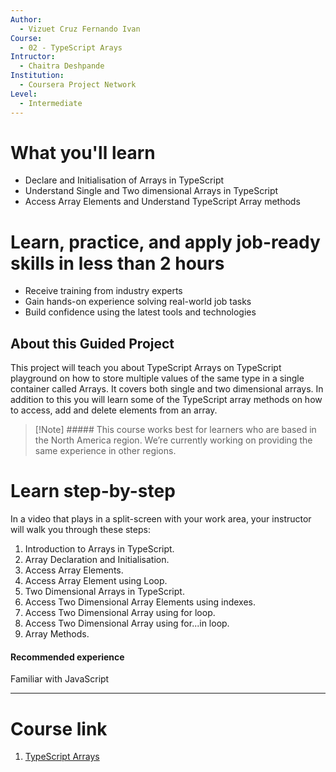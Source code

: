 ```yaml
---
Author:
  - Vizuet Cruz Fernando Ivan
Course:
  - 02 - TypeScript Arays
Intructor:
  - Chaitra Deshpande
Institution:
  - Coursera Project Network
Level:
  - Intermediate
---
```

# What you'll learn

- Declare and Initialisation of Arrays in TypeScript
- Understand Single and Two dimensional Arrays in TypeScript
- Access Array Elements and Understand TypeScript Array methods
# Learn, practice, and apply job-ready skills in less than 2 hours

- Receive training from industry experts
- Gain hands-on experience solving real-world job tasks
- Build confidence using the latest tools and technologies
## About this Guided Project

This project will teach you about TypeScript Arrays on TypeScript playground on how to store multiple values of the same type in a single container called Arrays. It covers both single and two dimensional arrays. In addition to this you will learn some of the TypeScript array methods on how to access, add and delete elements from an array.

>[!Note] ##### This course works best for learners who are based in the North America region. We’re currently working on providing the same experience in other regions.
# Learn step-by-step

In a video that plays in a split-screen with your work area, your instructor will walk you through these steps:

1. Introduction to Arrays in TypeScript.
2. Array Declaration and Initialisation.
3. Access Array Elements.
4. Access Array Element using Loop.
5. Two Dimensional Arrays in TypeScript.
6. Access Two Dimensional Array Elements using indexes.
7. Access Two Dimensional Array using for loop.    
8. Access Two Dimensional Array using for...in loop.
9. Array Methods.
#### Recommended experience

Familiar with JavaScript

---
# Course link

1. [TypeScript Arrays](https://www.coursera.org/programs/universidad-autonoma-metropolitana-on-coursera-oo8cr/projects/typescript-arrays#outcomes)